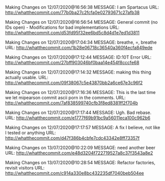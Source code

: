 Making Changes on 12/07/2020@16:56:38
	MESSAGE: I am Spartacus
	URL: http://whatthecommit.com/77b0ba27c2fcfa0e02793671c27afb38



Making Changes on 12/07/2020@16:56:54
	MESSAGE: General commit (no IDs open) - Modifications for bad implementations
	URL: http://whatthecommit.com/d53fd95f32ee6bd5c8d4d1e7ed1d3811



Making Changes on 12/07/2020@17:04:34
	MESSAGE: breathe, =, breathe
	URL: http://whatthecommit.com/1b28e06718c36540a360f4ecfa849ede



Making Changes on 12/07/2020@17:12:44
	MESSAGE: ID:10T Error
	URL: http://whatthecommit.com/27bff903046bf0baa14e454f8cccfe68



Making Changes on 12/07/2020@17:14:32
	MESSAGE: making this thing actually usable.
	URL: http://whatthecommit.com/09f38067c5e43870bb2a6ce67e3c96f2



Making Changes on 12/07/2020@17:16:36
	MESSAGE: This is the last time we let mipearson commit ascii porn in the comments.
	URL: http://whatthecommit.com/7af838599740cfb3f8ed8381ff2f704b



Making Changes on 12/07/2020@17:17:44
	MESSAGE: Ugh. Bad rebase.
	URL: http://whatthecommit.com/e1777f69b91bc9a56011eca100c962b6



Making Changes on 12/07/2020@17:17:57
	MESSAGE: A fix I believe, not like I tested or anything
	URL: http://whatthecommit.com/d47f386b4cbfe7cdc43342e8ff73357f



Making Changes on 13/07/2020@10:22:09
	MESSAGE: need another beer
	URL: http://whatthecommit.com/e48d3204f722719527a8c37f3543a8e2



Making Changes on 13/07/2020@10:28:54
	MESSAGE: Refactor factories, revisit visitors
	URL: http://whatthecommit.com/c914a330e8bc432235df7040beb504ee



